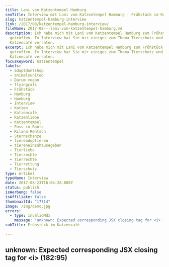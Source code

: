 ```yaml
---
title: Lani vom Katzentempel Hamburg
seoTitle: Interview mit Lani vom Katzentempel Hamburg - Frühstück im Katzencafé
slug: katzentempel-hamburg-interview
link: /2017/08/katzentempel-hamburg-interview/
fileName: 2017-08---lani-vom-katzentempel-hamburg.md
description: Ich habe mich mit Lani vom Katzentempel Hamburg zum Frühstück
  getroffen. Im Interview hat Sie mir einiges zum Thema Tierschutz und
  Katzencafé verraten.
excerpt: Ich habe mich mit Lani vom Katzentempel Hamburg zum Frühstück
  getroffen. Im Interview hat Sie mir einiges zum Thema Tierschutz und
  Katzencafé verraten.
focusKeyword: Katzentempel
labels:
  - adoptdontshop
  - animalsunited
  - Darum vegan
  - flyingcats
  - Frühstück
  - Hamburg
  - Hamburg
  - Interview
  - Katzen
  - Katzencafé
  - Katzenliebe
  - Katzentempel
  - Puss in Boots
  - Rilana Rentsch
  - Sternschanze
  - tiereadoptieren
  - tiereneinzuhausegeben
  - Tierliebe
  - Tierrechte
  - Tierrechte
  - Tierrettung
  - Tierschutz
type: Artikel
typeName: Interview
date: 2017-08-23T16:04:28.000Z
status: publish
isWerbung: false
isAffiliate: false
thumbnailId: "17714"
image: /img/demo.jpg
errors:
  - type: invalidMdx
    message: "unknown: Expected corresponding JSX closing tag for <i> (182:95)"
subTitle: Frühstück im Katzencafé
  
---
```


## unknown: Expected corresponding JSX closing tag for &lt;i> (182:95)

<!--
**Im _Katzentempel_ am Kleinen Schäferkamp 24 in Hamburg kann man nicht nur
Frühstück, Mittag und Abendessen genießen, sondern dabei auch noch sechs
Samtpfoten begegnen. Die Betreiberin Rilana Rentsch habe ich dort jetzt zum
Interview getroffen.**

Nachdem der _Katzentempel_ in München sehr gut angenommen wurde, eröffnete zum
August nun auch einer in Hamburg. Geschäftsführerin Rilana, kurz Lani, ist es
besonders wichtig, den Menschen den Tierschutz näherzubringen. Interessierte
haben daher jederzeit die Möglichkeit, sich dort mit Informationen einzudecken.

Alle Katzen im Tempel stammen aus dem Tierschutz. Newman, Liffey, Keshia,
Mellow, Serena und Avy haben ganz unterschiedliche Persönlichkeiten und jede hat
ihren eigenen Kopf. Wenn den geselligen Tieren der Publikums-Trubel zu viel
wird, gibt es ein über einige Katzenklappen zugängliches Zimmer, in das sie sich
jederzeit zurückziehen können.

## Selbst gemachte vegane Leckereien

![Katzentempel](http://cardamonchai.com/wp-content/uploads/2017/08/36562366862_49e87b14cc_z-300x450.jpg)

Die Speisekarte ist umfangreich. Schmackhafte, selbst gemachte Leckereien von
Seitan-Spezialitäten über Brote mit verschiedenen Aufstrichen bis hin zu Torten
werden angeboten. Alles komplett vegan. Im Fokus steht die nachhaltige, bewusste
Lebensweise. Der _Katzentempel_ soll kein Streichelzoo sein oder der
Unterhaltung der Menschen dienen. Vielmehr soll das harmonische Zusammenleben
von Katzen und Menschen gezeigt und den Katzen aus dem Tierschutz ein sicheres
Zuhause geboten werden.

**Anne:** Hallo Lani! Schön, Dich kennenzulernen! Ich habe mich so auf den
heutigen Tag und unser Gespräch gefreut! Lebst Du schon immer mit Katzen?

**Lani:** Ja, ich bin mit einer Katze aufgewachsen. Als sie zu uns kam, war ich
vielleicht grade mal fünf Jahre alt. Wir hatten sie vom Bauernhof. Dort werden
Katzen ja gerne mal als Mäusefänger gehalten und nicht kastriert oder
sterilisiert. Sprich, sie vermehren sich immer weiter und werden dann auch
leider mal ertränkt oder ähnliches. Unserer Lena konnten wir dieses Schicksal
damals zum Glück ersparen. Sie ist 21 Jahre alt geworden, worauf ich immer sehr
stolz bin.

Übrigens bin ich nicht nur mit Katzen, sondern auch mit Hunden groß geworden.
Ich liebe alle Tiere gleichermaßen.

**Anne:** Wann kam der Gedanke an ein Katzencafé?

![Katzentempel](http://cardamonchai.com/wp-content/uploads/2017/08/36363406680_19ceb2f6b8_z-300x200.jpg)

**Lani:** Witzigerweise kam der Gedanke schon vor mehreren Jahren. Also ich habe
damals nicht dran gedacht, dass ich eines aufmachen könnte. Aber ich hörte, dass
es so etwas gibt. Was mich damals schon immer gestört hat, war dass es bei
derartigen Institutionen nicht ums Wohl der Katzen ging, sondern in erster Linie
um das der Menschen. In den Cafés, von denen mir erzählt wurde, legte man den
Besuchern beim Reingehen die Katzen direkt auf den Schoß. Sie wirkten dabei oft
etwas willenlos. Für mich war diese Vorstellung echt gruselig. Das war ungefähr
vor drei bis vier Jahren. Ich habe mir da schon die Frage gestellt, ob man das
nicht mit dem Tierschutzgedanken verbinden kann. In dem Moment habe ich das aber
noch nicht weiter verfolgt.

Ich habe immer nebenberuflich in der Gastronomie gearbeitet. Die letzten
eineinhalb Jahre dann hauptberuflich. Ich bin dann auf die Suche nach dem Sinn
darin gegangen. Dann habe ich gesehen, dass die beiden Münchner Thomas und
Kathrin ein Lizenz-System für Katzencafés ins Leben gerufen hatten. Mit veganer
Küche und Katzen aus dem Tierschutz. Das war genau das, was ich mir vorgestellt
hatte. Eine Win-Win-Situation für Tier, Gast und Mitarbeiter quasi. Ich fand es
super, dass jemand diese Idee in die Tat umgesetzt hatte und habe mich daher
entschieden, es mit dem _Katzentempel_ durchzuziehen.

**Anne:** Viele meiner Bekannten sagen, bei ihnen kam das Thema Tierschutz mit
dem Veganismus. Bei mir war das eher andersrum. Wie war das bei Dir?

## Ich bin mit Tierschutz aufgewachsen

![Katzentempel](http://cardamonchai.com/wp-content/uploads/2017/08/36685428506_dc6a2a6d29_z-300x200.jpg)

**Lani:** Ich bin mit Tierschutz aufgewachsen. Mit einer Mutter, die damals
schon Beagles aus Versuchslaboren gerettet hat. Meine Schwester wurde mit neun
Jahren zur Vegetarierin. Ich habe das also immer mitbekommen und vor fünf Jahren
habe ich mich dann auch dazu entschieden, das Fleischessen sein zu lassen. Ich
habe mir gesagt, wenn ich nicht dazu in der Lage bin, ein Tier zu töten, dann
habe ich auch nicht das Recht, es zu essen. Bevor ich den Laden hatte, war ich
Vegetarierin und habe viel Veganes gegessen. Inzwischen habe ich mich komplett
umgestellt. Bei mir war es also auch so rum: Erst war der Tierschutzgedanke da
und dann der Schritt zum Veganismus. Dass es noch einen zusätzlichen,
[positiven Effekt auf die Umwelt](/2017/02/klimaschutz-und-vegane-ernaehrung/)
hat, ist schön. Aber mein Hauptbeweggrund sind auf jeden Fall die Tiere. Sie
stehen für mich an erster Stelle.

**Anne:** Was macht Katzen so besonders?

![Katzentempel](http://cardamonchai.com/wp-content/uploads/2017/08/36732148005_3ccaf016d0_z-300x200.jpg)

**Lani:** Katzen haben ein ganz tolles Wesen. Sie beruhigen einen. In der
Gründungsphase habe ich das am eigenen Leib erlebt. Es war richtig schön
stressig. Und zwei Wochen vor der Eröffnung habe ich dann noch sechs Kinder
bekommen. An manchen Abenden war ich einfach fix und fertig. Und dann haben sich
Serena oder Mellow auf meinen Schoß gesetzt und alles war wieder gut. Das war
einfach wunderschön. Das ist auch jetzt noch so, wenn ich mal einen richtig
blöden Tag habe. Ich gehe hier abends immer noch meine Runde. Dann sitzt Newman
hier auf dem Stuhl und wenn ich vorbeikomme, umarmt er mich, das macht der
Kleine unheimlich gerne, das tut einfach gut. Ich finde sie auch toll, weil sie
eben nicht machen, was man will. Sie folgen keinem Drehbuch. Ich merke auch, wie
glücklich die Katzen unsere Gäste machen. Sie gehen oft mit einem richtigen
Grinsen raus.

**Anne:** In Deutschland gibt es ja sehr strenge Hygiene-Vorschriften. War das
mit den Katzen schwierig? Also in Bezug auf Lebensmittel?

![Katzentempel](http://cardamonchai.com/wp-content/uploads/2017/08/36712885616_d16dc55522_z-300x200.jpg)

**Lani:** Das hat tatsächlich richtig gut funktioniert. Dadurch, dass ich es mit
einem Lizenzgeber mache, waren einfach auch schon Erfahrungswerte da. Die Ämter
haben nach der Vorbegehung zu uns gesagt, dass wir das Rad ja nicht neu erfinden
müssen und es ja einfach so machen können, wie es in München schon funktioniert
hat. Wir haben sie auch sehr früh angesprochen und mit ins Boot geholt, also gab
es da von vornherein gar keine Probleme.

**Anne:** Traditionell haben wir Menschen ja seltsame Werte, Tiere betreffend.
Wie erklärst Du Dir, dass wir die einen streicheln und in unserem Bett schlafen
lassen und die anderen ausbeuten, von ihren Kindern trennen, unter schlimmsten
Bedingungen halten, töten und verzehren?

**Lani:** Ganz ehrlich: Ich kann es nicht verstehen. Ich denke, früher war es
nicht so schlimm. Als die Bauern noch ihr eigenes Tier auf dem Hof hatten. Es
ist irgendwann nur einfach vollkommen aus dem Ruder gelaufen, als der
Massenkonsum kam. Es findet heute nicht mehr im Garten des Bauern statt, sondern
hinter verschlossenen Türen.

Dann kommt natürlich auch noch die Werbung dazu. Die glücklichen Kühe stehen auf
blühenden Weiden und werden massiert, damit die Butter noch besser wird. Erstens
wollen es die Menschen gar nicht wissen. Zweitens wird es ihnen vorenthalten.

## "Wir Veganer halten anderen den Spiegel vor"

![Katzentempel](http://cardamonchai.com/wp-content/uploads/2017/08/36685419946_e347449a65_z-300x200.jpg)

Du kennst das ja als Veganerin sicher auch. Man muss den Leuten ja gar keine
Vorträge halten. Man muss nur sagen „Ich esse das nicht“ und schon steckt man
mitten in einer Diskussion. Das ist so, weil wir anderen den Spiegel vorhalten.
Im Endeffekt wissen alle, dass es nicht richtig ist. Jeder weiß es, aber keiner
will es wissen, weil keiner aus seiner Komfortzone raus will und sein Leben
ändern möchte. Hinzu kommt noch die Prägung. Ich denke, dass trifft auf viele
zu, die den Job des Schlachtens übernehmen. Ich kann es mir nicht anders
erklären, als dass sie in frühester Kindheit schon eingebläut bekommen haben,
dass Tiere nichts wert sind. Wie soll ein Kind den Umgang mit Tieren lernen,
wenn der Vater im Garten den Maulwurf mit der Schaufel erschlägt?

Bei diesem „Den einen essen, den anderen streicheln“ tun ja immer alle so, als
wäre es schon immer so gewesen. Alle hängen sich an der Tradition auf. Natürlich
gab es wohl schon immer leichte Unterschiede. Aber eben nicht in einer so
extremen Ausprägung, wie wir sie heute haben und in einer ganz anderen Art und
Weise.

**Anne:** Der Haustiermarkt boomt und boomt. Auf den Straßen sieht man überall
junge Rassehunde an der Leine und auf der anderen Seite quellen die Tierheime
über vor trauriger Seelen, die ein Zuhause suchen. Wie kann man die Menschen
dahingehend besser sensibilisieren? Sprich „Adopt – don´t shop“?

## "Ich konfrontiere die Menschen"

![Katzentempel](http://cardamonchai.com/wp-content/uploads/2017/08/36732111705_d4410930ec_z-300x200.jpg)

**Lani:** Ich versuche das jeden Tag vorzuleben. Ich konfrontiere die Menschen.
Ich bin auch jemand, der, wenn jemand auf Facebook seinen neuen Welpen postet,
seinen Senf dazu abgibt. Nicht unfreundlich, aber bestimmt. Ich kläre auf. Was
tut das Not, dass wir heute noch Tiere züchten, obwohl überall welche auf ein
Zuhause warten? Ich weiß, dass ich mir damit teilweise keine Freunde mache, aber
es ist mir eben wichtig.

Inzwischen kann ich zum Glück auch von mir sagen, dass ich etwas bewirken kann.
Wenn ich hier durch den Laden gehe und die Leute mich fragen „Die tolle
Glückskatze mit den drei Farben, die ist doch bestimmt erst zwei Jahre alt,
oder?“ und ich dann antworte „Nein, sie ist zehn!“, dann wird den Menschen
bewusst, dass sie eben kein Baby vom Züchter holen müssen. Das ist auch so
etwas, was in den Köpfen verankert ist: „Aber wenn, dann nur ein Junges.“ Ich
zeige den Leuten hier gestandene Katzen mit den unterschiedlichsten Charakteren.
Wenn mich Leute ansprechen und sagen „Die ist ja so süß!“, dann antworte ich
auch gerne mal „Mellow hat auch noch zehn Geschwister und hier ist die
Telefonnummer von meiner Freundin Kara aus dem Tierschutz, sie kann Dich in
Adoptionsfragen perfekt beraten!“

![Katzentempel](http://cardamonchai.com/wp-content/uploads/2017/08/36363401550_b3fd001299_z-300x200.jpg)

**Anne:** Was machst Du, wenn jemand mit einem Pelzkragen in den _Katzentempel_
will? Und wie gehst Du generell vor, wenn Dir Tierleid begegnet? Wenn Du zum
Beispiel siehst, wie jemand seinen Hund an der Zugleine über den Bürgersteig
schleift. Sprichst Du die Leute an?

**Lani:** Bei uns ist ja schon relativ offensichtlich, dass hier keine Pelze
erwünscht sind. Wir haben es ja auch überall stehen. Allerdings ist es mir bis
jetzt noch nicht passiert. Ich kann jetzt im Moment echt nicht sagen, ob ich sie
tatsächlich nicht reinlassen würde. Vielleicht würde ich auch einfach mal den
Test machen. Es gibt ja ganz oft Pelzkragen, von denen die Besitzer nicht
wissen, dass sie echt sind. Vielleicht würde ich sie einfach drum bitten, dass
ich ihnen mal zeigen darf, dass es sich dabei um
[echtes Fell](/2014/11/fakepelz-echtpelz/), vermutlich sogar um das einer Katze,
handelt.

Das lässt sich ja ganz leicht herausfinden, indem man ein paar Fasern über ein
Feuerzeug hält. Vielleicht könnte ich damit ja sogar jemandem die Augen öffnen.
Ich möchte mich ja auch nicht nur innerhalb der „veganen Blase“ bewegen, sondern
gerade Leute damit konfrontieren, die damit noch nie in Berührung gekommen sind.
Und jemanden im Angesicht von Katzen auf Echtpelz hinzuweisen, ist sicher
wirkungsvoll. Bei der Szene mit dem Hund an der Zugleine bin ich die Erste, die
hingeht und etwas sagt. Zivilcourage ist mir extrem wichtig. Ich kann in solchen
Momenten nicht anders. Ich muss etwas sagen, auch wenn es für mich selbst mal
brenzlig wird. Wobei man da auch immer vorsichtig sein und abwiegen muss. Nicht,
dass dem Tier dann im Nachhinein noch mehr Leid zugefügt wird.

**Anne:** Gibt es bestimmte Tierschutzorganisiationen, die Du unterstützt oder
mit denen Du Kooperationen hast?

## "Ich arbeite mit den Puss In Boots zusammen"

**\_Lani:** Meine Hauptpartner in Sachen Tierschutz sind die <i>Puss In Boots* .
Von ihnen stammen auch fünf der Katzen im \_Katzentempel* . Kara lebt in
Deutschland und ihre Mutter in Irland, wo auch die Auffangstation für die Katzen
ist. Ursprünglich wurde sie für Greyhounds gegründet. Allerdings wurden dann
immer mehr kleine Katzen gebracht. _Puss In Boots_ war geboren.

Von der zweiten Organisation, den _Flying Cats_ , stammt Keshia aus
Griechenland.

Außerdem mache ich noch viel mit _Animals United_ . In Zukunft wird es mit ihnen
auch einige gemeinsame Projekte geben.

Bei allen dreien handelt es sich um jüngere Tierschutzorganisationen, ohne viel
Bürokratie, die der Sache von Anfang an offen gegenüber gestanden haben und die
Tieren direkt vor Ort helfen.

![Katzentempel](http://cardamonchai.com/wp-content/uploads/2017/08/36712892986_b53122f3c5_z-300x450.jpg)

**Anne:** Was machen die Katzen, wenn hier abends das Licht ausgeht?

**Lani:** Keshia und Mellow jagen sich gerne gegenseitig. Sie kommen aus ihren
Winkeln und wandern auch gerne mal über die Katzenbrücke oben an der Decke.
Abends wird auf jeden Fall noch mal so richtig aufgedreht.

**Anne:** Was würdest Du jemandem raten, der gerne eine Katze aus dem Tierschutz
adoptieren möchte?

**Lani:** Ich würde dazu raten, Kara von den _Puss In Boots_ anrufen. Ich wurde
dort einfach so toll beraten. Außerdem sollte man sich auf jeden Fall überlegen,
ob man es sich wirklich zutraut. Es gibt nichts Schlimmeres, als wenn man ein
Tier zu sich holt und es dann wieder weiterschicken muss.

**Anne:** Ihr habt eine geniale Speisekarte. Wer denkt sich die tollen Gericht
aus und wer bereitet sie zu?

**Lani:** Die Rezepte stammen von den Lizenzgebern. Man braucht dazu keine
gelernten Köche. Es gibt fantastische Anleitungen. Jeder, der ein Bisschen ein
Händchen fürs Kochen und im besten Fall noch Affinität für Veganes mitbringt,
kann die Gerichte zubereiten. Was sehr praktisch ist. Inzwischen kann jeder bei
uns in der Küche alles zubereiten. Da habe ich eine wirklich tolle Sache
übernommen, hinter der ich zu 100 Prozent stehen kann. Als ich das Essen das
erste Mal im _Katzentempel_ in München probiert habe, hat es mir gleich total
gut geschmeckt. Es ist halt auch einfach etwas Besonderes mit den frischen
Zutaten und dem selbst gebackenen Brot. Natürlich können wir auch selbst ein
Bisschen kreativ sein und mal etwas abwandeln. Unsere Karte unterscheidet sich
auch in ein paar Dingen von der der Münchner.

![Katzentempel](http://cardamonchai.com/wp-content/uploads/2017/08/36592916661_856cc49e47_z-300x200.jpg)

**Anne:** Wie groß ist Euer Team insgesamt?

**Lani:** Im Moment sind wir dreißig. Mir war es sehr wichtig, dass immer jemand
Zeit hat und es nicht zu Engpässen kommt. Vor allem habe ich so auch die
Freiheit, jeden mal an einer anderen Stelle einzuteilen. Es ist ja auch schön,
wenn man alle Bereiche mal kennenlernen kann. Und wenn Servicemitarbeiter auch
mal in der Küche was machen können und umgekehrt.

**Anne:** Und der Andrang ist gerade jetzt am Anfang sicher ziemlich groß, oder?

**Lani:** Ich habe jetzt tatsächlich die Reservierungen reguliert und die
Reservierungszeit von 24 auf 48 Stunden hochgesetzt. Zum Wohl der Katzen, der
Gäste und der Mitarbeiter. Zu viel Trubel tut einfach niemandem gut. Wir haben
jetzt zum Beispiel auch eine Schleuse an der Tür eingerichtet. Jeder, der
reinkommt, muss warten, bis die Innentür geöffnet wird.

**Anne:** Gibt es dann sowas wie Freizeit im Moment überhaupt noch für Dich? Was
machst Du, wenn Du mal eine ruhige Minute oder einen freien Tag hast?

**Lani:** Ich habe mich letztens tatsächlich am Sonntag um 20 Uhr mit meinem
Freund vor dem Fernseher getroffen. Es war total verrückt (lacht).

**Anne:** Was ist das Besondere an Hamburg als Standort für den _Katzentempel_ ?

## "Der Katzentempel hat in der Schanze gefehlt"

![Katzentempel](http://cardamonchai.com/wp-content/uploads/2017/08/36732160375_5bdd6dcd47_z-300x450.jpg)

**Lani:** Der _Katzentempel_ passt extrem gut in die Schanze. Er hat tatsächlich
gefehlt in Hamburg.

**Anne:** Weißt Du schon, ob es auch bald in anderen Städten _Katzentempel_
geben wird?

**Lani:** Ja! Es gibt immer wieder Anfragen von Interessenten, die auch gerne
einen  _Katzentempel_ aufmachen möchten. Im Moment steht niemand fest in den
Startlöchern, aber ich denke, es tut sich auf jeden Fall bald was.

**Anne:** Und wie sieht es hier in Hamburg aus? Habt Ihr schon Pläne für die
nähere Zukunft? Sind Events geplant? Sicher wollte Ihr jetzt erst mal in Ruhe
"ankommen", oder?

**Lani:** Am Anfang hatte ich einiges im Kopf in die Richtung. Ich bin ja auch
PR-Frau und Eventberaterin. Ich freue mich jetzt allerdings erst mal auf die
Routine und auf die Normalität. Auf einen Tag, an dem ich einfach mal jemanden
reinlassen kann, der nicht reserviert hat. Auf lange Sicht würde ich auch gerne
so etwas machen wie Katzenyoga. Außerdem wird es Vorträge zum Thema Veganismus
und Stammtische geben. Auch eine Zusammenarbeit mit dem Seniorenheim gegenüber
käme für mich in Frage.

[myflickr tag="annekatzentempelinterview"]

## Fotos

Die Fotos von den Katzen habe ich selbst aufgenommen. Die wunderschönen
Portraits von Lani stammen von Juliana Weingarten.

## Weiterführende Links

Im Internet findet Ihr den _Katzentempel_ [hier](http://katzentempel.de/).

Die _Puss In Boots_ haben auch eine Seite,
[besucht sie mal](http://www.irish-pibar.de/) !

Zu den  _Flying Cats_ geht es [hier entlang](http://www.flying-cats.de/).

Merken

Merken

-->

  